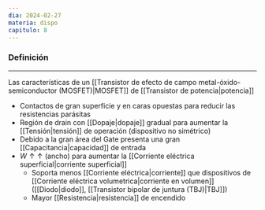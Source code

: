 ```yaml
---
dia: 2024-02-27
materia: dispo
capitulo: 8
---
```

### Definición
---
Las características de un [[Transistor de efecto de campo metal-óxido-semiconductor (MOSFET)|MOSFET]] de [[Transistor de potencia|potencia]]
 * Contactos de gran superficie y en caras opuestas para reducir las resistencias parásitas
 * Región de drain con [[Dopaje|dopaje]] gradual para aumentar la [[Tensión|tensión]] de operación (dispositivo no simétrico)
 * Debido a la gran área del Gate presenta una gran [[Capacitancia|capacidad]] de entrada
 * $W \uparrow\uparrow$ (ancho) para aumentar la [[Corriente eléctrica superficial|corriente superficial]]
	 * Soporta menos [[Corriente eléctrica|corriente]] que dispositivos de [[Corriente eléctrica volumetrica|corriente en volumen]] ([[Diodo|diodo]], [[Transistor bipolar de juntura (TBJ)|TBJ]])
	 * Mayor [[Resistencia|resistencia]] de encendido